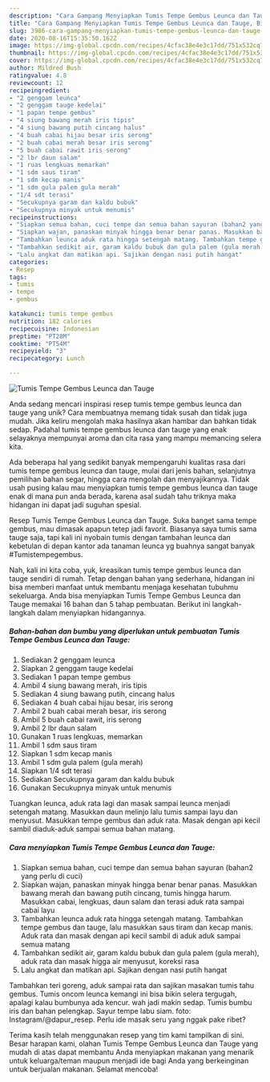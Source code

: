 ```yaml
---
description: "Cara Gampang Menyiapkan Tumis Tempe Gembus Leunca dan Tauge, Bisa Manjain Lidah"
title: "Cara Gampang Menyiapkan Tumis Tempe Gembus Leunca dan Tauge, Bisa Manjain Lidah"
slug: 3986-cara-gampang-menyiapkan-tumis-tempe-gembus-leunca-dan-tauge-bisa-manjain-lidah
date: 2020-08-16T15:35:50.162Z
image: https://img-global.cpcdn.com/recipes/4cfac38e4e3c17dd/751x532cq70/tumis-tempe-gembus-leunca-dan-tauge-foto-resep-utama.jpg
thumbnail: https://img-global.cpcdn.com/recipes/4cfac38e4e3c17dd/751x532cq70/tumis-tempe-gembus-leunca-dan-tauge-foto-resep-utama.jpg
cover: https://img-global.cpcdn.com/recipes/4cfac38e4e3c17dd/751x532cq70/tumis-tempe-gembus-leunca-dan-tauge-foto-resep-utama.jpg
author: Mildred Bush
ratingvalue: 4.8
reviewcount: 12
recipeingredient:
- "2 genggam leunca"
- "2 genggam tauge kedelai"
- "1 papan tempe gembus"
- "4 siung bawang merah iris tipis"
- "4 siung bawang putih cincang halus"
- "4 buah cabai hijau besar iris serong"
- "2 buah cabai merah besar iris serong"
- "5 buah cabai rawit iris serong"
- "2 lbr daun salam"
- "1 ruas lengkuas memarkan"
- "1 sdm saus tiram"
- "1 sdm kecap manis"
- "1 sdm gula palem gula merah"
- "1/4 sdt terasi"
- "Secukupnya garam dan kaldu bubuk"
- "Secukupnya minyak untuk menumis"
recipeinstructions:
- "Siapkan semua bahan, cuci tempe dan semua bahan sayuran (bahan2 yang perlu di cuci)"
- "Siapkan wajan, panaskan minyak hingga benar benar panas. Masukkan bawang merah dan bawang putih cincang, tumis hingga harum. Masukkan cabai, lengkuas, daun salam dan terasi aduk rata sampai cabai layu"
- "Tambahkan leunca aduk rata hingga setengah matang. Tambahkan tempe gembus dan tauge, lalu masukkan saus tiram dan kecap manis. Aduk rata dan masak dengan api kecil sambil di aduk aduk sampai semua matang"
- "Tambahkan sedikit air, garam kaldu bubuk dan gula palem (gula merah), aduk rata dan masak higga air menyusut, koreksi rasa"
- "Lalu angkat dan matikan api. Sajikan dengan nasi putih hangat"
categories:
- Resep
tags:
- tumis
- tempe
- gembus

katakunci: tumis tempe gembus 
nutrition: 182 calories
recipecuisine: Indonesian
preptime: "PT28M"
cooktime: "PT54M"
recipeyield: "3"
recipecategory: Lunch

---
```



![Tumis Tempe Gembus Leunca dan Tauge](https://img-global.cpcdn.com/recipes/4cfac38e4e3c17dd/751x532cq70/tumis-tempe-gembus-leunca-dan-tauge-foto-resep-utama.jpg)

Anda sedang mencari inspirasi resep tumis tempe gembus leunca dan tauge yang unik? Cara membuatnya memang tidak susah dan tidak juga mudah. Jika keliru mengolah maka hasilnya akan hambar dan bahkan tidak sedap. Padahal tumis tempe gembus leunca dan tauge yang enak selayaknya mempunyai aroma dan cita rasa yang mampu memancing selera kita.

Ada beberapa hal yang sedikit banyak mempengaruhi kualitas rasa dari tumis tempe gembus leunca dan tauge, mulai dari jenis bahan, selanjutnya pemilihan bahan segar, hingga cara mengolah dan menyajikannya. Tidak usah pusing kalau mau menyiapkan tumis tempe gembus leunca dan tauge enak di mana pun anda berada, karena asal sudah tahu triknya maka hidangan ini dapat jadi suguhan spesial.

Resep Tumis Tempe Gembus Leunca dan Tauge. Suka banget sama tempe gembus, mau dimasak apapun tetep jadi favorit. Biasanya saya tumis sama tauge saja, tapi kali ini nyobain tumis dengan tambahan leunca dan kebetulan di depan kantor ada tanaman leunca yg buahnya sangat banyak #Tumistempegembus.


Nah, kali ini kita coba, yuk, kreasikan tumis tempe gembus leunca dan tauge sendiri di rumah. Tetap dengan bahan yang sederhana, hidangan ini bisa memberi manfaat untuk membantu menjaga kesehatan tubuhmu sekeluarga. Anda bisa menyiapkan Tumis Tempe Gembus Leunca dan Tauge memakai 16 bahan dan 5 tahap pembuatan. Berikut ini langkah-langkah dalam menyiapkan hidangannya.

<!--inarticleads1-->

##### Bahan-bahan dan bumbu yang diperlukan untuk pembuatan Tumis Tempe Gembus Leunca dan Tauge:

1. Sediakan 2 genggam leunca
1. Siapkan 2 genggam tauge kedelai
1. Sediakan 1 papan tempe gembus
1. Ambil 4 siung bawang merah, iris tipis
1. Sediakan 4 siung bawang putih, cincang halus
1. Sediakan 4 buah cabai hijau besar, iris serong
1. Ambil 2 buah cabai merah besar, iris serong
1. Ambil 5 buah cabai rawit, iris serong
1. Ambil 2 lbr daun salam
1. Gunakan 1 ruas lengkuas, memarkan
1. Ambil 1 sdm saus tiram
1. Siapkan 1 sdm kecap manis
1. Ambil 1 sdm gula palem (gula merah)
1. Siapkan 1/4 sdt terasi
1. Sediakan Secukupnya garam dan kaldu bubuk
1. Gunakan Secukupnya minyak untuk menumis


Tuangkan leunca, aduk rata lagi dan masak sampai leunca menjadi setengah matang. Masukkan daun melinjo lalu tumis sampai layu dan menyusut. Masukkan tempe gembus dan aduk rata. Masak dengan api kecil sambil diaduk-aduk sampai semua bahan matang. 

<!--inarticleads2-->

##### Cara menyiapkan Tumis Tempe Gembus Leunca dan Tauge:

1. Siapkan semua bahan, cuci tempe dan semua bahan sayuran (bahan2 yang perlu di cuci)
1. Siapkan wajan, panaskan minyak hingga benar benar panas. Masukkan bawang merah dan bawang putih cincang, tumis hingga harum. Masukkan cabai, lengkuas, daun salam dan terasi aduk rata sampai cabai layu
1. Tambahkan leunca aduk rata hingga setengah matang. Tambahkan tempe gembus dan tauge, lalu masukkan saus tiram dan kecap manis. Aduk rata dan masak dengan api kecil sambil di aduk aduk sampai semua matang
1. Tambahkan sedikit air, garam kaldu bubuk dan gula palem (gula merah), aduk rata dan masak higga air menyusut, koreksi rasa
1. Lalu angkat dan matikan api. Sajikan dengan nasi putih hangat


Tambahkan teri goreng, aduk sampai rata dan sajikan masakan tumis tahu gembus. Tumis oncom leunca kemangi ini bisa bikin selera tergugah, apalagi kalau bumbunya ada kencur. wah jadi makin sedap. Tumis bumbu iris dan bahan pelengkap. Sayur tempe labu siam. foto: Instagram/@dapur_resep. Perlu ide masak seru yang nggak pake ribet? 

Terima kasih telah menggunakan resep yang tim kami tampilkan di sini. Besar harapan kami, olahan Tumis Tempe Gembus Leunca dan Tauge yang mudah di atas dapat membantu Anda menyiapkan makanan yang menarik untuk keluarga/teman maupun menjadi ide bagi Anda yang berkeinginan untuk berjualan makanan. Selamat mencoba!
